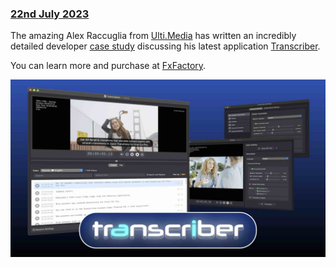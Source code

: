 ### [22nd July 2023](/news/20230722)

The amazing Alex Raccuglia from [Ulti.Media](https://ulti.media) has written an incredibly detailed developer [case study](/developer-case-studies/transcriber/) discussing his latest application [Transcriber](/tools/transcriber/).

You can learn more and purchase at [FxFactory](https://fxfactory.com/info/transcriber/).

[![](/static/transcriber.jpeg)](https://www.youtube.com/watch?v=G96-HF0ht4E)